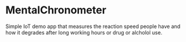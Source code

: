 # MentalChronometer
Simple IoT demo app that measures the reaction speed people have and how it degrades after long working hours or drug or alcholol use.
